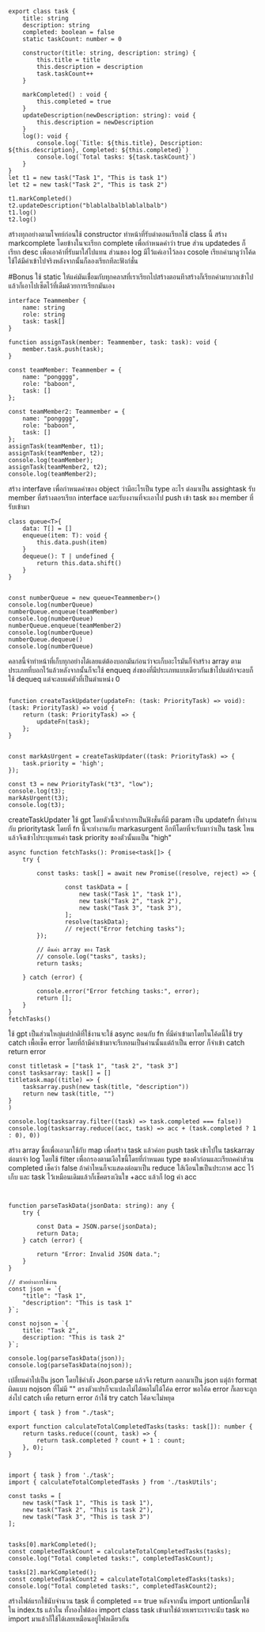 ```
export class task {
    title: string
    description: string
    completed: boolean = false
    static taskCount: number = 0

    constructor(title: string, description: string) {
        this.title = title
        this.description = description
        task.taskCount++
    }

    markCompleted() : void {
        this.completed = true
    }
    updateDescription(newDescription: string): void {
        this.description = newDescription
    }
    log(): void {
        console.log(`Title: ${this.title}, Description: ${this.description}, Completed: ${this.completed}`)
        console.log(`Total tasks: ${task.taskCount}`)
    }
}
let t1 = new task("Task 1", "This is task 1")
let t2 = new task("Task 2", "This is task 2")

t1.markCompleted()
t2.updateDescription("blablalbalblablalbalb")
t1.log()
t2.log()
```
สร้างทุกอย่างตามโจทย์ก่อนใช้ constructor ทำหน้าที่รับต่าตอนเรียกใช้ class นี้
สร้าง markcomplete โดยข้างในจะเรียก  complete เพื่อกำหนดค่าว่า true ส่วน updatedes ก็เรียก desc เพื่อเอาค้าที่รับมาใส่ไปแทน
ส่วนของ log มีไว้แค่เอาไว้ลอง cosole เรียกค่ามาดูว่าโค้ดใช้ได้มีค่าเข้าไปจริงหลังจากนั้นก็ลองเรียกทีละฟังก์ชั่น



#Bonus
ใช้ static ให้แค่มันเชื่่อมกับทุกคลาสที่เราเรียกไปสร้างตอนทีาสร้างก็เรียกค่ามาบวกเข้าไปแล้วก็เอาไปเซ็ตไว้ที่เดืมด้วยการเรียกมันเอง

```
interface Teammember {
    name: string
    role: string
    task: task[]
}

function assignTask(member: Teammember, task: task): void {
    member.task.push(task);
}

const teamMember: Teammember = {
    name: "pongggg",
    role: "baboon",
    task: []
};

const teamMember2: Teammember = {
    name: "pongggg",
    role: "baboon",
    task: []
};
assignTask(teamMember, t1);
assignTask(teamMember, t2);
console.log(teamMember);
assignTask(teamMember2, t2);
console.log(teamMember2);
```

สร้าง interfave เพื่อกำหนดค่าของ object ว่ามีอะไรเป็น type อะไร ต่อมาเป็น assightask รับ member ที่สร้างตอรเรียก interface และรับงงานที่จะเอาไป push เข้า task ของ member ที่รับเข้ามา

```
class queue<T>{
    data: T[] = []
    enqueue(item: T): void {
        this.data.push(item)
    }
    dequeue(): T | undefined {
        return this.data.shift()
    }
}


const numberQueue = new queue<Teammember>()
console.log(numberQueue)
numberQueue.enqueue(teamMember)
console.log(numberQueue)
numberQueue.enqueue(teamMember2)
console.log(numberQueue)
numberQueue.dequeue()
console.log(numberQueue)
```

คลาสนี้จำทำหน้าที่เก็บทุกอย่างได้เลยแต่ต้องบอกมันก่อนว่าจะเก็บอะไรมันก็จำสร้าง array ตามประเภทที่บอกไว้แล้วหลังจากนั้นก็จะใช้ enqueq ส่งของที่มีประเภทแบบเดียวกันเข้าไปแต่ถ้าจะลบก็ใช้ dequeq แต่จะลบแค่ตัวที่เป็นตำแหน่ง 0

```

function createTaskUpdater(updateFn: (task: PriorityTask) => void): (task: PriorityTask) => void {
    return (task: PriorityTask) => {
        updateFn(task);
    };
}


const markAsUrgent = createTaskUpdater((task: PriorityTask) => {
    task.priority = 'high'; 
});

const t3 = new PriorityTask("t3", "low");
console.log(t3);
markAsUrgent(t3);
console.log(t3);
```
createTaskUpdater ใช้ gpt โดยตัวนี้จะทำการเป็นฟังชั่นที่มี param เป็น updatefn ที่ทำงานกับ prioritytask โดยที่ fn นี้จะทำงานกับ markasurgent อีกทีโดยที่จะรับมาว่าเป็น task ไหนแล้วจึงเข้าไประบุแทนค่า task priority ของตัวนั้นเแป็น "high"


```
async function fetchTasks(): Promise<task[]> {
    try {
   
        const tasks: task[] = await new Promise((resolve, reject) => {

                const taskData = [
                    new task("Task 1", "task 1"),
                    new task("Task 2", "task 2"),
                    new task("Task 3", "task 3"),
                ];
                resolve(taskData);
                // reject("Error fetching tasks");
        });

        // คืนค่า array ของ Task
        // console.log("tasks", tasks);
        return tasks;

    } catch (error) {

        console.error("Error fetching tasks:", error);
        return []; 
    }
}
fetchTasks()
```
ใช้ gpt เป็นส่วนใหญ่แต่ปกติที่ใช้งานจะใช้ async ตอนกับ fn ที่มีค่าเข้ามาโดยในโค้ดนี้ใช้ try catch เพื้อเช็ค error โดยที่ถ้ามีค่าเข้ามาจะรีเทอนเป็นค่านนั้นแต่ถ้าเป็น error ก็จำเข้า catch return error

```
const titletask = ["task 1", "task 2", "task 3"]
const tasksarray: task[] = []
titletask.map((title) => {
    tasksarray.push(new task(title, "description"))
    return new task(title, "")
}
)

console.log(tasksarray.filter((task) => task.completed === false))
console.log(tasksarray.reduce((acc, task) => acc + (task.completed ? 1 : 0), 0))
```

สร้าง array ขื่อเพื่อเอามาใช้กับ map เพื่อสร้าง task แล้วค่อย push task เข้าไปใน taskarray ต่อมาจำ log โดยใช้ filter เพื่อกรองตามเงือใขนี้โดยที่กำหนดแ type ของค้่าก่อนและเรียกคค่าส้วน completed เช็คว่า false ถ้าค่าไหนก็จะแสดงต่อมาเป็น reduce ใส้เงือนใขเป็นประกาศ acc ไว้เก็บ และ task ไว้เหมือนเดิมแล้วก็เช็คตรงเงินใข +acc แล้วก็ log ค่า acc

```


function parseTaskData(jsonData: string): any {
    try {
   
        const Data = JSON.parse(jsonData);
        return Data;
    } catch (error) {

        return "Error: Invalid JSON data.";
    }
}

// ตัวอย่างการใช้งาน
const json = `{
    "title": "Task 1",
    "description": "This is task 1"
}`;

const nojson = `{
    title: "Task 2",
    description: "This is task 2"
}`;

console.log(parseTaskData(json)); 
console.log(parseTaskData(nojson));

```

เปลี่่ยนค่าไปเป็น json โดยใช้คำสัง Json.parse แล้วจึง return ออกมาเป็น json แตุ่ถ้า format ผิดแบบ nojson ที่ไม่มี "" ตรงตัวแปรก็จะแปลงไม่ได้พอไม่ได้โค้ด error พอโค้ด error ก็เลยจะถูกส่งไป catch เพื่อ return error ถ้าใช้ try catch โค้ดจะไม่หยุด

```
import { task } from "./task";

export function calculateTotalCompletedTasks(tasks: task[]): number {
    return tasks.reduce((count, task) => {
        return task.completed ? count + 1 : count;
    }, 0);
}
```

```

import { task } from './task';
import { calculateTotalCompletedTasks } from './taskUtils';

const tasks = [
    new task("Task 1", "This is task 1"),
    new task("Task 2", "This is task 2"),
    new task("Task 3", "This is task 3")
];


tasks[0].markCompleted();
const completedTaskCount = calculateTotalCompletedTasks(tasks);
console.log("Total completed tasks:", completedTaskCount); 

tasks[2].markCompleted();
const completedTaskCount2 = calculateTotalCompletedTasks(tasks);
console.log("Total completed tasks:", completedTaskCount2); 
```

สร้างไฟล์แรกใช้นับจำนวน task ที่ completed == true หลังจากนั้น import untionนี้มาใช้ ใน index.ts แล้วใน ทั้งาองไฟต้อง import class task เข้ามาใช่ด้วยเพราะเราจะนับ task พอ import มาแล้วก็ใช้ได้เลยเหมือนอยู่ไฟลเดียวกัน
